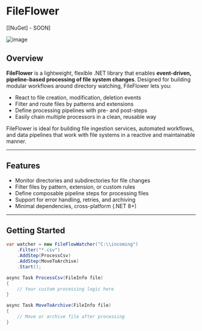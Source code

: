 # FileFlower

[[NuGet] - SOON]

![image](https://github.com/user-attachments/assets/5f8e42fc-532d-4285-99fe-f3b4aa767e1c)

## Overview

**FileFlower** is a lightweight, flexible .NET library that enables **event-driven, pipeline-based processing of file system changes**. Designed for building modular workflows around directory watching, FileFlower lets you:

- React to file creation, modification, deletion events
- Filter and route files by patterns and extensions
- Define processing pipelines with pre- and post-steps
- Easily chain multiple processors in a clean, reusable way

FileFlower is ideal for building file ingestion services, automated workflows, and data pipelines that work with file systems in a reactive and maintainable manner.

---

## Features

- Monitor directories and subdirectories for file changes
- Filter files by pattern, extension, or custom rules
- Define composable pipeline steps for processing files
- Support for error handling, retries, and archiving
- Minimal dependencies, cross-platform (.NET 8+)

---

## Getting Started

```csharp
var watcher = new FileFlowWatcher("C:\\incoming")
    .Filter("*.csv")
    .AddStep(ProcessCsv)
    .AddStep(MoveToArchive)
    .Start();

async Task ProcessCsv(FileInfo file)
{
    // Your custom processing logic here
}

async Task MoveToArchive(FileInfo file)
{
    // Move or archive file after processing
}
```
